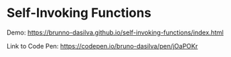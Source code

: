 # Self-Invoking Functions

Demo: https://brunno-dasilva.github.io/self-invoking-functions/index.html

Link to Code Pen: https://codepen.io/bruno-dasilva/pen/jOaPOKr
